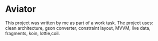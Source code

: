# Aviator
This project was written by me as part of a work task. The project uses: clean architecture, gson converter, constraint layout, MVVM, live data, fragments, koin, lottie,coil.
